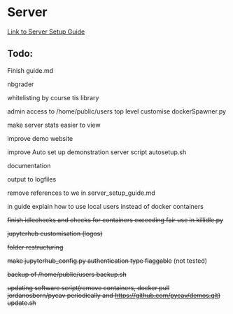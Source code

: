 # Server

[Link to Server Setup Guide](https://github.com/PyCav/Server/blob/master/server_setup_guide.md)


## Todo:

Finish guide.md


nbgrader

whitelisting by course tis library

admin access to /home/public/users top level customise dockerSpawner.py

make server stats easier to view

improve demo website

improve Auto set up demonstration server script autosetup.sh

documentation

output to logfiles

remove references to we in server_setup_guide.md

in guide explain how to use local users instead of docker containers

~~finish idlechecks and checks for containers exceeding fair use in killidle.py~~

~~jupyterhub customisation (logos)~~

~~folder restructuring~~

~~make jupyterhub_config.py authentication type flaggable~~ (not tested)

~~backup of /home/public/users backup.sh~~

~~updating software script(remove containers, docker pull jordanosborn/pycav periodically and https://github.com/pycav/demos.git) update.sh~~





